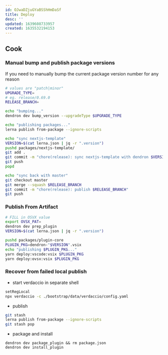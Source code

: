 ```yaml
---
id: OJwaDZjuGYaBSShHmDaSf
title: Deploy
desc: ''
updated: 1639608733957
created: 1635532194153
---
```


## Cook


### Manual bump and publish package versions

If you need to manually bump the current package version number for any reason

```sh
# values are "patch|minor"
UPGRADE_TYPE=
# eg. release/0.69.0
RELEASE_BRANCH= 

echo "bumping..."
dendron dev bump_version --upgradeType $UPGRADE_TYPE

echo "publishing packages..."
lerna publish from-package --ignore-scripts

echo "sync nextjs-template"
VERSION=$(cat lerna.json | jq -r ".version")
pushd packages/nextjs-template/
git add .
git commit -m "chore(release): sync nextjs-template with dendron $VERSION"
git push
popd

echo "sync back with master"
git checkout master
git merge --squash $RELEASE_BRANCH
git commit -m "chore(release): publish $RELEASE_BRANCH"
git push
```

### Publish From Artifact

```sh
# FILL in OSVX value
export OVSX_PAT=
dendron dev prep_plugin
VERSION=$(cat lerna.json | jq -r ".version")

pushd packages/plugin-core
PLUGIN_PKG=dendron-"$VERSION".vsix
echo "publishing $PLUGIN_PKG..."
yarn deploy:vscode:vsix $PLUGIN_PKG
yarn deploy:ovsx:vsix $PLUGIN_PKG
```


### Recover from failed local publish

- start verdaccio in separate shell
```sh
setRegLocal
npx verdaccio -c ./bootstrap/data/verdaccio/config.yaml
```

- publish 
```sh
git stash
lerna publish from-package --ignore-scripts
git stash pop
```

- package and install
```
dendron dev package_plugin && rm package.json
dendron dev install_plugin
```